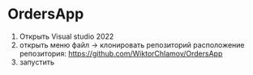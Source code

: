 # OrdersApp
1) Открыть Visual studio 2022
2) открыть меню файл -> клонировать репозиторий расположение репозитория: https://github.com/WiktorChlamov/OrdersApp
3) запустить
